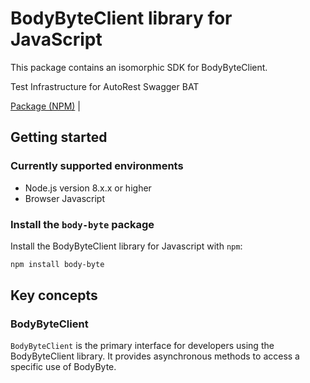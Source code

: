 # BodyByteClient library for JavaScript

This package contains an isomorphic SDK for BodyByteClient.

Test Infrastructure for AutoRest Swagger BAT

[Package (NPM)](https://www.npmjs.com/package/body-byte) |

## Getting started

### Currently supported environments

- Node.js version 8.x.x or higher
- Browser Javascript


### Install the `body-byte` package

Install the BodyByteClient library for Javascript with `npm`:

```bash
npm install body-byte
```


## Key concepts

### BodyByteClient

`BodyByteClient` is the primary interface for developers using the BodyByteClient library. It provides asynchronous methods to access a specific use of BodyByte.